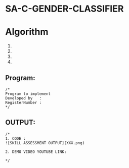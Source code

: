 # SA-C-GENDER-CLASSIFIER
# Algorithm
1.
2.
3.
4.

## Program:
```
/*
Program to implement 
Developed by   :
RegisterNumber :  
*/
```

## OUTPUT:
```
/*
1. CODE :
![SKILL ASSESSMENT OUTPUT](XXX.png)

2. DEMO VIDEO YOUTUBE LINK:

*/
```

